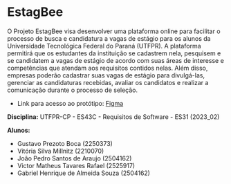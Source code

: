 # EstagBee

O Projeto EstagBee visa desenvolver uma plataforma online para facilitar o processo de busca e candidatura a vagas de estágio para os alunos da Universidade Tecnológica Federal do Paraná (UTFPR). A plataforma permitirá que os estudantes da instituição se cadastrem nela, pesquisem e se candidatem a vagas de estágio de acordo com suas áreas de interesse e competências que atendam aos requisitos contidos nelas. Além disso, empresas poderão cadastrar suas vagas de estágio para divulgá-las, gerenciar as candidaturas recebidas, avaliar os candidatos e realizar a comunicação durante o processo de seleção.

- Link para acesso ao protótipo:
[Figma](https://www.figma.com/file/dwD8ZrD11MsWOJmlu42NuL/Estagbee?type=design&node-id=84%3A2448&mode=design&t=LDDzU3P5ghKUFGjt-1)

**Disciplina:** UTFPR-CP - ES43C - Requisitos de Software - ES31 (2023_02)

**Alunos:**
- Gustavo Prezoto Boca (2250373)
- Vitória Silva Millnitz (2210070)
- João Pedro Santos de Araujo (2504162)
- Victor Matheus Tavares Rafael (2525917)
- Gabriel Henrique de Almeida Souza (2504162)